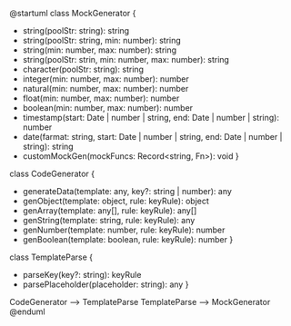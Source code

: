@startuml
class MockGenerator {
  + string(poolStr: string): string
  + string(poolStr: string, min: number): string
  + string(min: number, max: number): string
  + string(poolStr: strin, min: number, max: number): string
  + character(poolStr: string): string
  + integer(min: number, max: number): number
  + natural(min: number, max: number): number
  + float(min: number, max: number): number
  + boolean(min: number, max: number): number
  + timestamp(start: Date | number | string, end: Date | number | string): number
  + date(farmat: string, start: Date | number | string, end: Date | number | string): string
  + customMockGen(mockFuncs: Record<string, Fn>): void
}

class CodeGenerator {
  + generateData(template: any, key?: string | number): any
  + genObject(template: object, rule: keyRule): object
  + genArray(template: any[], rule: keyRule): any[]
  + genString(template: string, rule: keyRule): any
  + genNumber(template: number, rule: keyRule): number
  + genBoolean(template: boolean, rule: keyRule): number
}

class TemplateParse {
  + parseKey(key?: string): keyRule
  + parsePlaceholder(placeholder: string): any
}

CodeGenerator --> TemplateParse
TemplateParse --> MockGenerator
@enduml